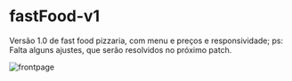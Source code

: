 # fastFood-v1

Versão 1.0 de fast food pizzaria, com menu e preços e responsividade;
ps: Falta alguns ajustes, que serão resolvidos no próximo patch.
 


![frontpage](https://github.com/Jhnti3/fastFood-v1/assets/95234751/8ccfec72-a879-45ca-865f-60491a85aa42)
